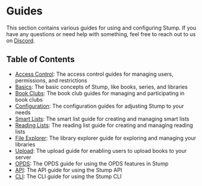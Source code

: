 # Guides

This section contains various guides for using and configuring Stump. If you have any questions or need help with something, feel free to reach out to us on [Discord](https://discord.gg/63Ybb7J3as).

## Table of Contents

- [Access Control](/guides/access-control): The access control guides for managing users, permissions, and restrictions
- [Basics](/guides/basics): The basic concepts of Stump, like books, series, and libraries
- [Book Clubs](/guides/book-clubs): The book club guides for managing and participating in book clubs
- [Configuration](/guides/configuration): The configuration guides for adjusting Stump to your needs
- [Smart Lists](/guides/smart-lists): The smart list guide for creating and managing smart lists
- [Reading Lists](/guides/reading-lists): The reading list guide for creating and managing reading lists
- [File Explorer](/guides/file-explorer): The library explorer guide for exploring and managing your libraries
- [Upload](/guides/upload): The upload guide for enabling users to upload books to your server
- [OPDS](/guides/opds): The OPDS guide for using the OPDS features in Stump
- [API](/guides/api): The API guide for using the Stump API
- [CLI](/guides/cli): The CLI guide for using the Stump CLI
